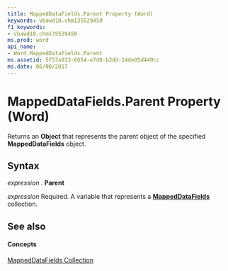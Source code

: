 ```yaml
---
title: MappedDataFields.Parent Property (Word)
keywords: vbawd10.chm135529450
f1_keywords:
- vbawd10.chm135529450
ms.prod: word
api_name:
- Word.MappedDataFields.Parent
ms.assetid: 5f57a933-6654-e7d0-b3dd-14de05d449cc
ms.date: 06/08/2017
---
```



# MappedDataFields.Parent Property (Word)

Returns an **Object** that represents the parent object of the specified **MappedDataFields** object.


## Syntax

 _expression_ . **Parent**

 _expression_ Required. A variable that represents a **[MappedDataFields](mappeddatafields-object-word.md)** collection.


## See also


#### Concepts


[MappedDataFields Collection](mappeddatafields-object-word.md)


